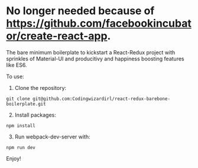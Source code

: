 # No longer needed because of https://github.com/facebookincubator/create-react-app.


The bare minimum boilerplate to kickstart a React-Redux project  with sprinkles of Material-UI and producitivy and happiness boosting features like ES6.
 
 To use:
  1. Clone the repository:
 
   `git clone git@github.com:Codingwizardirl/react-redux-barebone-boilerplate.git`

  2. Install packages:
 
   `npm install`

  3. Run webpack-dev-server with:
 
   `npm run dev`

 Enjoy!
